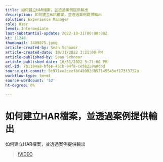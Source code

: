 ```yaml
---
title: 如何建立HAR檔案，並透過案例提供輸出
description: 如何建立HAR檔案，並透過案例提供輸出
solution: Experience Manager
role: User
level: Intermediate
last-substantial-update: 2022-10-31T00:00:00Z
kt: 11248
thumbnail: 3409875.jpeg
article-created-by: Sean Schnoor
article-created-date: 10/31/2022 3:21:00 PM
article-published-by: Sean Schnoor
article-published-date: 10/31/2022 3:21:00 PM
exl-id: 7b1194a8-bfee-451b-94f8-ce58229a0cad
source-git-commit: 9c971ee2ceef8f48902d857145545ef173f3752a
workflow-type: tm+mt
source-wordcount: '52'
ht-degree: 0%

---
```


# 如何建立HAR檔案，並透過案例提供輸出

如何建立HAR檔案，並透過案例提供輸出

>[!VIDEO](https://video.tv.adobe.com/v/3409875/?quality=12&learn=on)
